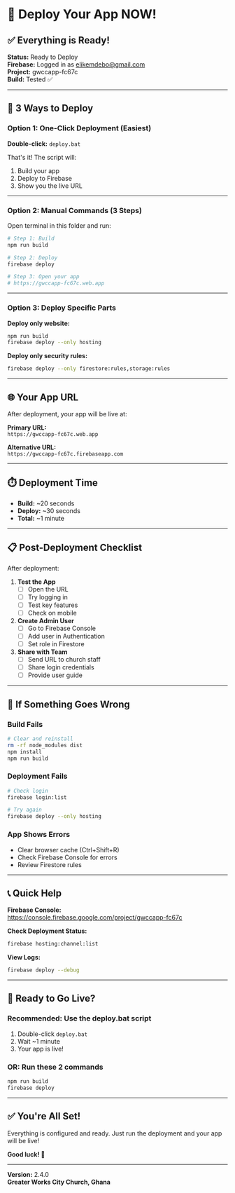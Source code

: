# 🚀 Deploy Your App NOW!

## ✅ Everything is Ready!

**Status:** Ready to Deploy  
**Firebase:** Logged in as elikemdebo@gmail.com  
**Project:** gwccapp-fc67c  
**Build:** Tested ✅

---

## 🎯 3 Ways to Deploy

### Option 1: One-Click Deployment (Easiest)

**Double-click:** `deploy.bat`

That's it! The script will:
1. Build your app
2. Deploy to Firebase
3. Show you the live URL

---

### Option 2: Manual Commands (3 Steps)

Open terminal in this folder and run:

```bash
# Step 1: Build
npm run build

# Step 2: Deploy
firebase deploy

# Step 3: Open your app
# https://gwccapp-fc67c.web.app
```

---

### Option 3: Deploy Specific Parts

**Deploy only website:**
```bash
npm run build
firebase deploy --only hosting
```

**Deploy only security rules:**
```bash
firebase deploy --only firestore:rules,storage:rules
```

---

## 🌐 Your App URL

After deployment, your app will be live at:

**Primary URL:**  
`https://gwccapp-fc67c.web.app`

**Alternative URL:**  
`https://gwccapp-fc67c.firebaseapp.com`

---

## ⏱️ Deployment Time

- **Build:** ~20 seconds
- **Deploy:** ~30 seconds
- **Total:** ~1 minute

---

## 📋 Post-Deployment Checklist

After deployment:

1. **Test the App**
   - [ ] Open the URL
   - [ ] Try logging in
   - [ ] Test key features
   - [ ] Check on mobile

2. **Create Admin User**
   - [ ] Go to Firebase Console
   - [ ] Add user in Authentication
   - [ ] Set role in Firestore

3. **Share with Team**
   - [ ] Send URL to church staff
   - [ ] Share login credentials
   - [ ] Provide user guide

---

## 🔧 If Something Goes Wrong

### Build Fails
```bash
# Clear and reinstall
rm -rf node_modules dist
npm install
npm run build
```

### Deployment Fails
```bash
# Check login
firebase login:list

# Try again
firebase deploy --only hosting
```

### App Shows Errors
- Clear browser cache (Ctrl+Shift+R)
- Check Firebase Console for errors
- Review Firestore rules

---

## 📞 Quick Help

**Firebase Console:**  
https://console.firebase.google.com/project/gwccapp-fc67c

**Check Deployment Status:**
```bash
firebase hosting:channel:list
```

**View Logs:**
```bash
firebase deploy --debug
```

---

## 🎉 Ready to Go Live?

### Recommended: Use the deploy.bat script

1. Double-click `deploy.bat`
2. Wait ~1 minute
3. Your app is live!

### OR: Run these 2 commands

```bash
npm run build
firebase deploy
```

---

## ✅ You're All Set!

Everything is configured and ready. Just run the deployment and your app will be live!

**Good luck! 🚀**

---

**Version:** 2.4.0  
**Greater Works City Church, Ghana**
